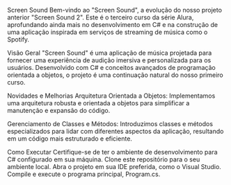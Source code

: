 Screen Sound 
Bem-vindo ao "Screen Sound", a evolução do nosso projeto anterior "Screen Sound 2". Este é o terceiro curso da série Alura, aprofundando ainda mais no desenvolvimento em C# e na construção de uma aplicação inspirada em serviços de streaming de música como o Spotify.

Visão Geral
"Screen Sound" é uma aplicação de música projetada para fornecer uma experiência de audição imersiva e personalizada para os usuários. Desenvolvido com C# e conceitos avançados de programação orientada a objetos, o projeto é uma continuação natural do nosso primeiro curso.

Novidades e Melhorias
Arquitetura Orientada a Objetos: Implementamos uma arquitetura robusta e orientada a objetos para simplificar a manutenção e expansão do código.

Gerenciamento de Classes e Métodos: Introduzimos classes e métodos especializados para lidar com diferentes aspectos da aplicação, resultando em um código mais estruturado e eficiente.

Como Executar
Certifique-se de ter o ambiente de desenvolvimento para C# configurado em sua máquina.
Clone este repositório para o seu ambiente local.
Abra o projeto em sua IDE preferida, como o Visual Studio.
Compile e execute o programa principal, Program.cs.
